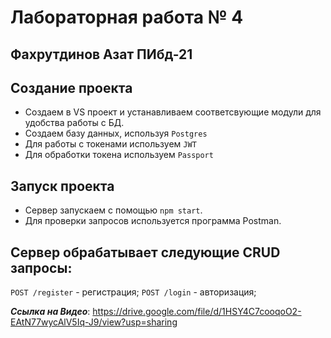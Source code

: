 # Лабораторная работа № 4
## Фахрутдинов Азат ПИбд-21

## Создание проекта  

- Создаем в VS проект и устанавливаем соответсвующие модули для удобства работы с БД.  
- Создаем базу данных, используя `Postgres`
- Для работы с токенами используем `JWT`
- Для обработки токена используем `Passport`

## Запуск проекта  
- Сервер запускаем с помощью `npm start`. 
- Для проверки запросов используется программа Postman.  

## Сервер обрабатывает следующие CRUD запросы:
  
`POST /register` - регистрация;
`POST /login` - авторизация;

***Ссылка на Видео***: https://drive.google.com/file/d/1HSY4C7cooqoO2-EAtN77wycAlV5Iq-J9/view?usp=sharing